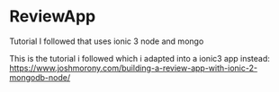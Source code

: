 # ReviewApp
Tutorial I followed that uses ionic 3 node and mongo

This is the tutorial i followed which i adapted into a ionic3 app instead:
https://www.joshmorony.com/building-a-review-app-with-ionic-2-mongodb-node/
